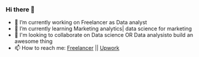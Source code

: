### Hi there 👋


- 🔭 I’m currently working on Freelancer as Data analyst
- 🌱 I’m currently learning Marketing analytics| data science for marketing
- 👯 I'm looking to collaborate on Data science OR Data analysisto build an awesome thing
- 📫 How to reach me: [Freelancer](https://www.freelancer.com/u/eslamaboushahaa) || [Upwork](https://www.upwork.com/freelancers/~01f16963c1bbf35f98)

